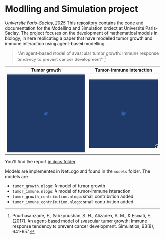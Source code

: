# Modlling and Simulation project

_Universite Paris-Saclay, 2025_
This repository contains the code and documentation for the Modelling and Simulation project at Université Paris-Saclay. The project focuses on the development of mathematical models in biology, in here replicating a paper that have modelled tumor growth and immune interaction using agent-based modelling.

> "An agent-based model of avascular tumor growth:
> Immune response tendency to prevent cancer development" [^1]

| Tumor growth | Tumor-immune interaction |
|:--:|:--:|
| ![g](./assets/growth.gif) | ![i](./assets/immune.gif) |

[^1]: Pourhasanzade, F., Sabzpoushan, S. H., Alizadeh, A. M., & Esmati, E. (2017). An agent-based model of avascular tumor growth: Immune response tendency to prevent cancer development. Simulation, 93(8), 641-657.

You'll find the report [in docs folder](./docs/JoelleASSY_RayaneADAM_MS_report.pdf).

Models are implemented in NetLogo and found in the `models` folder. The models are:
- `tumor_growth.nlogo`: A model of tumor growth
- `tumor_immune.nlogo`: A model of tumor-immune interaction
- `tumor_growth_contribution.nlogo`: small contribution added
- `tumor_immune_contribution.nlogo`: small contribution added

